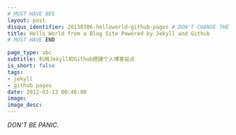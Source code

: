 ```yaml
---
# MUST HAVE BEG
layout: post
disqus_identifier: 20130306-helloworld-github-pages # DON'T CHANGE THE VALUE ONCE SET
title: Hello World from a Blog Site Powered by Jekyll and Github
# MUST HAVE END

page_type: abc
subtitle: 利用Jekyll和Github搭建个人博客站点
is_short: false
tags: 
- jekyll
- github pages
date: 2012-03-13 00:46:00
image: 
image_desc: 
---
```



*DON'T BE PANIC*.


